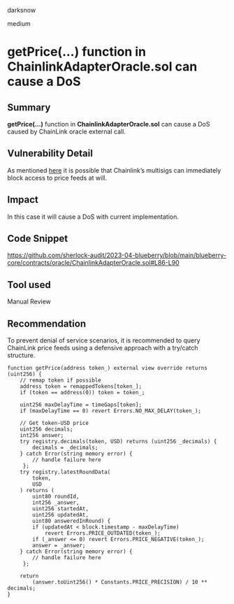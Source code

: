 darksnow

medium

# getPrice(...) function in ChainlinkAdapterOracle.sol can cause a DoS

## Summary
**getPrice(...)** function in **ChainlinkAdapterOracle.sol** can cause a DoS caused by ChainLink oracle external call.

## Vulnerability Detail
As mentioned [here](https://blog.openzeppelin.com/secure-smart-contract-guidelines-the-dangers-of-price-oracles/) it is possible that Chainlink’s multisigs can immediately block access to price feeds at will.

## Impact
In this case it will cause a DoS with current implementation.

## Code Snippet
https://github.com/sherlock-audit/2023-04-blueberry/blob/main/blueberry-core/contracts/oracle/ChainlinkAdapterOracle.sol#L86-L90

## Tool used
Manual Review

## Recommendation
To prevent denial of service scenarios, it is recommended to query ChainLink price feeds using a defensive approach with a try/catch structure.
```solidity
function getPrice(address token_) external view override returns (uint256) {
    // remap token if possible
    address token = remappedTokens[token_];
    if (token == address(0)) token = token_;

    uint256 maxDelayTime = timeGaps[token];
    if (maxDelayTime == 0) revert Errors.NO_MAX_DELAY(token_);

    // Get token-USD price
    uint256 decimals;
    int256 answer;
    try registry.decimals(token, USD) returns (uint256 _decimals) {
        decimals = _decimals;
    } catch Error(string memory error) { 
        // handle failure here
     };
    try registry.latestRoundData(
        token,
        USD
    ) returns (
        uint80 roundId,
        int256 _answer,
        uint256 startedAt,
        uint256 updatedAt,
        uint80 answeredInRound) {
        if (updatedAt < block.timestamp - maxDelayTime)
            revert Errors.PRICE_OUTDATED(token_);
        if (_answer <= 0) revert Errors.PRICE_NEGATIVE(token_);
        answer = _answer;
    } catch Error(string memory error) { 
        // handle failure here
     };

    return
        (answer.toUint256() * Constants.PRICE_PRECISION) / 10 ** decimals;
}
```
